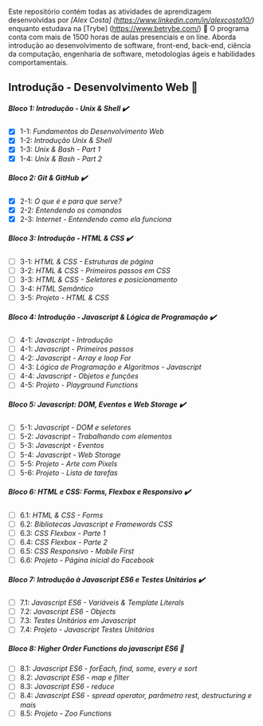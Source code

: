 Este repositório contém todas as atividades de aprendizagem desenvolvidas por _[Alex Costa] (https://www.linkedin.com/in/alexcosta10/)_ enquanto estudava na [Trybe] (https://www.betrybe.com/) :rocket:
O programa conta com mais de 1500 horas de aulas presenciais e on line. Aborda introdução ao desenvolvimento de software, front-end, back-end, ciência da computação, engenharia de software, metodologias ágeis e habilidades comportamentais.


## Introdução - Desenvolvimento Web :rocket:

##### Bloco 1: Introdução - Unix & Shell :heavy_check_mark:

- [x] 1-1: _Fundamentos do Desenvolvimento Web_
- [x] 1-2: _Introdução Unix & Shell_
- [x] 1-3: _Unix & Bash - Part 1_
- [x] 1-4: _Unix & Bash - Part 2_

##### Bloco 2: Git & GitHub :heavy_check_mark:

- [x] 2-1: _O que é e para que serve?_
- [x] 2-2: _Entendendo os comandos_
- [x] 2-3: _Internet - Entendendo como ela funciona_

##### Bloco 3: Introdução - HTML & CSS :heavy_check_mark:

- [ ] 3-1: _HTML & CSS - Estruturas de página_
- [ ] 3-2: _HTML & CSS - Primeiros passos em CSS_
- [ ] 3-3: _HTML & CSS - Seletores e posicionamento_
- [ ] 3-4: _HTML Semântico_
- [ ] 3-5: _Projeto - HTML & CSS_

##### Bloco 4: Introdução - Javascript & Lógica de Programação :heavy_check_mark:

- [ ] 4-1: _Javascript - Introdução_
- [ ] 4-1: _Javascript - Primeiros passos_
- [ ] 4-2: _Javascript - Array e loop For_
- [ ] 4-3: _Lógica de Programação e Algoritmos - Javascript_
- [ ] 4-4: _Javascript - Objetos e funções_
- [ ] 4-5: _Projeto - Playground Functions_

##### Bloco 5: Javascript: DOM, Eventos e Web Storage :heavy_check_mark:

- [ ] 5-1: _Javascript - DOM e seletores_
- [ ] 5-2: _Javascript - Trabalhando com elementos_
- [ ] 5-3: _Javascript - Eventos_
- [ ] 5-4: _Javascript - Web Storage_
- [ ] 5-5: _Projeto - Arte com Pixels_
- [ ] 5-6: _Projeto - Lista de tarefas_

##### Bloco 6: HTML e CSS: Forms, Flexbox e Responsivo :heavy_check_mark:

- [ ] 6.1: _HTML & CSS - Forms_
- [ ] 6.2: _Bibliotecas Javascript e Framewords CSS_
- [ ] 6.3: _CSS Flexbox - Parte 1_
- [ ] 6.4: _CSS Flexbox - Parte 2_
- [ ] 6.5: _CSS Responsivo - Mobile First_
- [ ] 6.6: _Projeto - Página inicial do Facebook_

##### Bloco 7: Introdução à Javascript ES6 e Testes Unitários :heavy_check_mark:

- [ ] 7.1: _Javascript ES6 - Variáveis & Template Literals_
- [ ] 7.2: _Javascript ES6 - Objects_
- [ ] 7.3: _Testes Unitários em Javascript_
- [ ] 7.4: _Projeto - Javascript Testes Unitários_

##### Bloco 8: Higher Order Functions do javascript ES6 :round_pushpin:

- [ ] 8.1: _Javascript ES6 - forEach, find, some, every e sort_
- [ ] 8.2: _Javascript ES6 - map e filter_
- [ ] 8.3: _Javascript ES6 - reduce_
- [ ] 8.4: _Javascript ES6 - spread operator, parâmetro rest, destructuring e mais_
- [ ] 8.5: _Projeto - Zoo Functions_